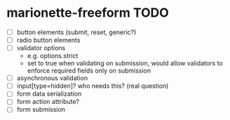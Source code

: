 marionette-freeform TODO
==========

- [ ] button elements (submit, reset, generic?)
- [ ] radio button elements
- [ ] validator options
    - e.g. options.strict
    - set to true when validating on submission, would allow validators to enforce required fields only on submission
- [ ] asynchronous validation
- [ ] input[type=hidden]? who needs this? (real question)
- [ ] form data serialization
- [ ] form action attribute?
- [ ] form submission
